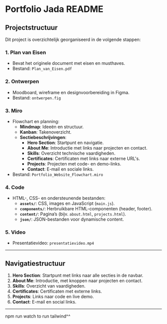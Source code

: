 # Portfolio Jada README

## Projectstructuur

Dit project is overzichtelijk georganiseerd in de volgende stappen:

### **1. Plan van Eisen**
- Bevat het originele document met eisen en musthaves.
- Bestand: `Plan_van_Eisen.pdf`

### **2. Ontwerpen**
- Moodboard, wireframe en designvoorbereiding in Figma.
- Bestand: `ontwerpen.fig`

### **3. Miro**
- Flowchart en planning:
  - **Mindmap**: Ideeën en structuur.
  - **Kanban**: Takenoverzicht.
  - **Sectiebeschrijvingen**:
    - **Hero Section**: Startpunt en navigatie.
    - **About Me**: Introductie met links naar projecten en contact.
    - **Skills**: Overzicht technische vaardigheden.
    - **Certificates**: Certificaten met links naar externe URL's.
    - **Projects**: Projecten met code- en demo-links.
    - **Contact**: E-mail en sociale links.
- Bestand: `Portfolio_Website_Flowchart.miro`

### **4. Code**
- HTML-, CSS- en ondersteunende bestanden:
  - **`assets/`**: CSS, images en JavaScript (`main.js`).
  - **`components/`**: Herbruikbare HTML-componenten (header, footer).
  - **`content/`**: Pagina’s (bijv. `about.html`, `projects.html`).
  - **`json/`**: JSON-bestanden voor dynamische content.

### **5. Video**
- Presentatievideo: `presentatievideo.mp4`

---

## Navigatiestructuur

1. **Hero Section**: Startpunt met links naar alle secties in de navbar.
2. **About Me**: Introductie, met knoppen naar projecten en contact.
3. **Skills**: Overzicht van vaardigheden.
4. **Certificates**: Certificaten met externe links.
5. **Projects**: Links naar code en live demo.
6. **Contact**: E-mail en social links.

---

npm run watch
to run tailwind^^
